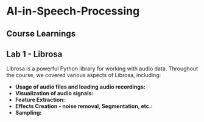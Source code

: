 # AI-in-Speech-Processing

## Course Learnings

## Lab 1 - Librosa

Librosa is a powerful Python library for working with audio data. Throughout the course, we covered various aspects of Librosa, including:

- **Usage of audio files and loading audio recordings:**
- **Visualization of audio signals:**
- **Feature Extraction:**
- **Effects Creation - noise removal, Segmentation, etc.:**
- **Sampling:**
